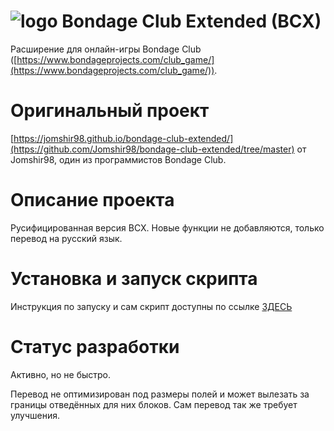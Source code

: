 # ![logo](resources/BCX_small.png)  Bondage Club Extended (BCX)

Расширение для онлайн-игры Bondage Club ([https://www.bondageprojects.com/club_game/](https://www.bondageprojects.com/club_game/)).

# Оригинальный проект

[https://jomshir98.github.io/bondage-club-extended/](https://github.com/Jomshir98/bondage-club-extended/tree/master) от Jomshir98, один из программистов Bondage Club.

# Описание проекта

Русифицированная версия BCX.
Новые функции не добавляются, только перевод на русский язык.

# Установка и запуск скрипта

Инструкция по запуску и сам скрипт доступны по ссылке [ЗДЕСЬ](https://shiroptr95.github.io/bondage-club-extended/)

# Статус разработки

Активно, но не быстро.

Перевод не оптимизирован под размеры полей и может вылезать за границы отведённых для них блоков.
Сам перевод так же требует улучшения.


